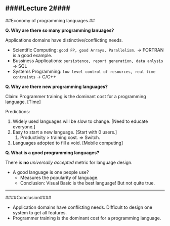 ####Lecture 2####
---

##Economy of programming languages.##

**Q. Why are there so many programming lanuages?**

Applications domains have distinctive/conflicting needs.

* Scientific Computing: `good FP, good Arrays, Parallelism.` -> FORTRAN is a good example.
* Bussiness Applications: `persistence, report generation, data anlysis` -> SQL
* Systems Programming: `low level control of resources, real time contraints` -> C/C++

**Q. Why are there new programming languages?**

Claim: Programmer training is the dominant cost for a programming language. [Time]

Predictions:

1. Widely used languages will be slow to change. [Need to educate everyone.]
2. Easy to start a new language. [Start with 0 users.]
    1. Productivity > training cost. => Switch.
3. Languages adopted to fill a void. [Mobile computing]

**Q. What is a good programming languages?**

There is **no** *universally accepted* metric for language design.

* A good language is one people use?
  * Measures the popularity of language.
  * Conclusion: Visual Basic is the best language! But not quite true.

---
####Conclusion####

* Application domains have conflicting needs. Difficult to design one system to get all features.
* Programmer training is the dominant cost for a programming language.
